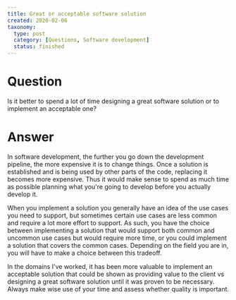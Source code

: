 ```yaml
---
title: Great or acceptable software solution
created: 2020-02-06
taxonomy:
  type: post
  category: [Questions, Software development]
  status: finished
---
```


# Question
Is it better to spend a lot of time designing a great software solution or to implement an acceptable one?

# Answer
In software development, the further you go down the development pipeline, the more expensive it is to change things. Once a solution is established and is being used by other parts of the code, replacing it becomes more expensive. Thus it would make sense to spend as much time as possible planning what you're going to develop before you actually develop it.

When you implement a solution you generally have an idea of the use cases you need to support, but sometimes certain use cases are less common and require a lot more effort to support. As such, you have the choice between implementing a solution that would support both common and uncommon use cases but would require more time, or you could implement a solution that covers the common cases. Depending on the field you are in, you will have to make a choice between this tradeoff.

In the domains I've worked, it has been more valuable to implement an acceptable solution that could be shown as providing value to the client vs designing a great software solution until it was proven to be necessary. Always make wise use of your time and assess whether quality is important.
